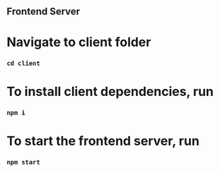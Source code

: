 ## Frontend Server

# Navigate to client folder

### `cd client`

# To install client dependencies, run

### `npm i`

# To start the frontend server, run

### `npm start`
